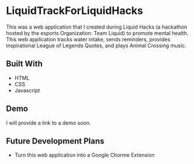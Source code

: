 # LiquidTrackForLiquidHacks

This was a web application that I created during Liquid Hacks (a hackathon hosted by the esports Organization: Team Liquid) to promote mental health. This web application tracks water intake, sends reminders, provides inspirational League of Legends Quotes, and plays Animal Crossing music.

## Built With

* HTML
* CSS
* Javascript

## Demo

I will provide a link to a demo soon.

## Future Development Plans

* Turn this web application into a Google Chorme Extension 
